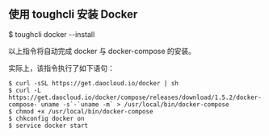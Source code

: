 ## 使用 toughcli 安装 Docker 

$ toughcli docker --install

以上指令将自动完成 docker 与 docker-compose 的安装。

实际上，该指令执行了如下语句：

    $ curl -sSL https://get.daocloud.io/docker | sh
    $ curl -L https://get.daocloud.io/docker/compose/releases/download/1.5.2/docker-compose-`uname -s`-`uname -m` > /usr/local/bin/docker-compose
    $ chmod +x /usr/local/bin/docker-compose
    $ chkconfig docker on
    $ service docker start

